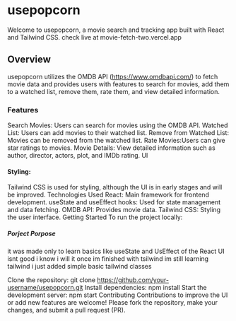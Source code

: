 # usepopcorn

Welcome to usepopcorn, a movie search and tracking app built
with React and Tailwind CSS. check live at movie-fetch-two.vercel.app

## Overview

usepopcorn utilizes the OMDB API (https://www.omdbapi.com/) to
fetch movie data and provides users with features to search for movies,
add them to a watched list, remove them, rate them, and view detailed
information.

### Features

Search Movies: Users can search for movies using the OMDB API.
Watched List: Users can add movies to their watched list. Remove from
Watched List: Movies can be removed from the watched list.
Rate Movies:Users can give star ratings to movies. Movie Details: View detailed
information such as author, director, actors, plot, and IMDb rating. UI

#### Styling:

Tailwind CSS is used for styling, although the UI is in early
stages and will be improved. Technologies Used React: Main framework for
frontend development. useState and useEffect hooks: Used for state
management and data fetching. OMDB API: Provides movie data. Tailwind
CSS: Styling the user interface. Getting Started To run the project
locally:

##### Porject Porpose

it was made only to learn basics like useState and UsEffect of the React UI isnt good i know i will it once im finished with tsilwind im still learning tailwind i just added simple basic tailwind classes

Clone the repository: git clone
https://github.com/your-username/usepopcorn.git Install dependencies:
npm install Start the development server: npm start Contributing
Contributions to improve the UI or add new features are welcome! Please
fork the repository, make your changes, and submit a pull request (PR).
